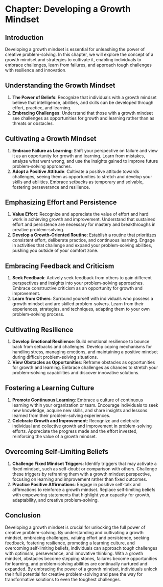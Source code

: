 Chapter: Developing a Growth Mindset
====================================

Introduction
------------

Developing a growth mindset is essential for unleashing the power of creative problem-solving. In this chapter, we will explore the concept of a growth mindset and strategies to cultivate it, enabling individuals to embrace challenges, learn from failures, and approach tough challenges with resilience and innovation.

Understanding the Growth Mindset
--------------------------------

1. **The Power of Beliefs**: Recognize that individuals with a growth mindset believe that intelligence, abilities, and skills can be developed through effort, practice, and learning.
2. **Embracing Challenges**: Understand that those with a growth mindset see challenges as opportunities for growth and learning rather than as threats or obstacles.

Cultivating a Growth Mindset
----------------------------

1. **Embrace Failure as Learning**: Shift your perspective on failure and view it as an opportunity for growth and learning. Learn from mistakes, analyze what went wrong, and use the insights gained to improve future problem-solving approaches.
2. **Adopt a Positive Attitude**: Cultivate a positive attitude towards challenges, seeing them as opportunities to stretch and develop your skills and abilities. Embrace setbacks as temporary and solvable, fostering perseverance and resilience.

Emphasizing Effort and Persistence
----------------------------------

1. **Value Effort**: Recognize and appreciate the value of effort and hard work in achieving growth and improvement. Understand that sustained effort and persistence are necessary for mastery and breakthroughs in creative problem-solving.
2. **Develop a Growth-Oriented Routine**: Establish a routine that prioritizes consistent effort, deliberate practice, and continuous learning. Engage in activities that challenge and expand your problem-solving abilities, pushing you outside of your comfort zone.

Embracing Feedback and Criticism
--------------------------------

1. **Seek Feedback**: Actively seek feedback from others to gain different perspectives and insights into your problem-solving approaches. Embrace constructive criticism as an opportunity for growth and improvement.
2. **Learn from Others**: Surround yourself with individuals who possess a growth mindset and are skilled problem-solvers. Learn from their experiences, strategies, and techniques, adapting them to your own problem-solving process.

Cultivating Resilience
----------------------

1. **Develop Emotional Resilience**: Build emotional resilience to bounce back from setbacks and challenges. Develop coping mechanisms for handling stress, managing emotions, and maintaining a positive mindset during difficult problem-solving situations.
2. **View Obstacles as Opportunities**: Reframe obstacles as opportunities for growth and learning. Embrace challenges as chances to stretch your problem-solving capabilities and discover innovative solutions.

Fostering a Learning Culture
----------------------------

1. **Promote Continuous Learning**: Embrace a culture of continuous learning within your organization or team. Encourage individuals to seek new knowledge, acquire new skills, and share insights and lessons learned from their problem-solving experiences.
2. **Celebrate Growth and Improvement**: Recognize and celebrate individual and collective growth and improvement in problem-solving efforts. Appreciate the progress made and the effort invested, reinforcing the value of a growth mindset.

Overcoming Self-Limiting Beliefs
--------------------------------

1. **Challenge Fixed Mindset Triggers**: Identify triggers that may activate a fixed mindset, such as self-doubt or comparison with others. Challenge these triggers by reframing them with a growth mindset perspective, focusing on learning and improvement rather than fixed outcomes.
2. **Practice Positive Affirmations**: Engage in positive self-talk and affirmations to reinforce a growth mindset. Replace self-limiting beliefs with empowering statements that highlight your capacity for growth, adaptability, and creative problem-solving.

Conclusion
----------

Developing a growth mindset is crucial for unlocking the full power of creative problem-solving. By understanding and cultivating a growth mindset, embracing challenges, valuing effort and persistence, seeking feedback, fostering resilience, promoting a learning culture, and overcoming self-limiting beliefs, individuals can approach tough challenges with optimism, perseverance, and innovative thinking. With a growth mindset, obstacles become stepping stones, failures become opportunities for learning, and problem-solving abilities are continually nurtured and expanded. By embracing the power of a growth mindset, individuals unlock their full potential for creative problem-solving and pave the way for transformative solutions to even the toughest challenges.
